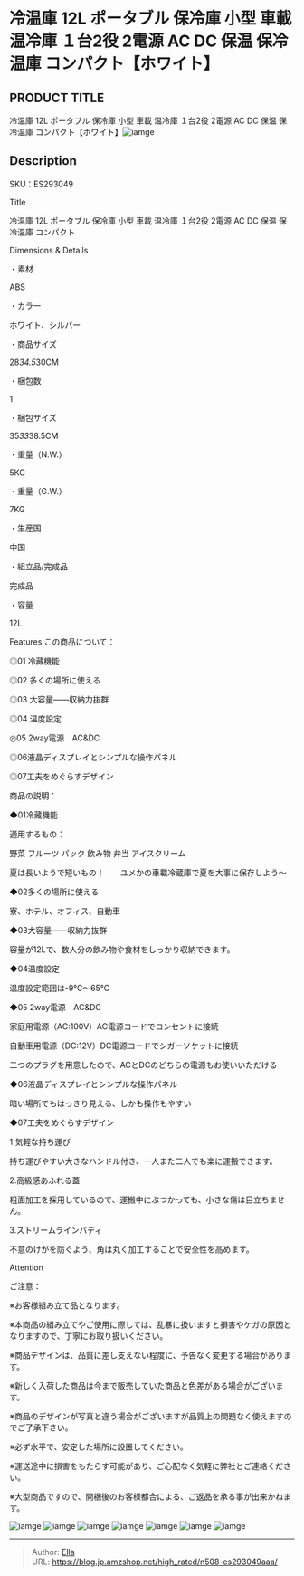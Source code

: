 # 冷温庫 12L ポータブル 保冷庫 小型 車載 温冷庫 １台2役 2電源 AC DC 保温 保冷温庫 コンパクト【ホワイト】


## PRODUCT TITLE 

冷温庫 12L ポータブル 保冷庫 小型 車載 温冷庫 １台2役 2電源 AC DC 保温 保冷温庫 コンパクト【ホワイト】![iamge](https://b2bfiles1.gigab2b.cn/image/wkseller/304/20220629_f2f590c5c1ae8d0e6a170d6231341885.jpg)

## Description

SKU：ES293049

Title

冷温庫 12L ポータブル 保冷庫 小型 車載 温冷庫 １台2役 2電源 AC DC 保温 保冷温庫 コンパクト

Dimensions &amp; Details



・素材

ABS

・カラー

ホワイト、シルバー

・商品サイズ

28*34.5*30CM

・梱包数

1

・梱包サイズ

35*33*38.5CM

・重量（N.W.）

5KG

・重量（G.W.）

7KG

・生産国

中国

・組立品/完成品

完成品

・容量

12L



Features
この商品について：

◎01 冷藏機能

◎02 多くの場所に使える

◎03 大容量――収納力抜群

◎04 温度設定

◎05 2way電源　AC&amp;DC

◎06液晶ディスプレイとシンプルな操作パネル

◎07工夫をめぐらすデザイン



商品の説明：

◆01冷藏機能

適用するもの：

野菜 フルーツ  パック  飲み物  弁当  アイスクリーム 



夏は長いようで短いもの！　　ユメかの車載冷蔵庫で夏を大事に保存しよう～



◆02多くの場所に使える

寮、ホテル、オフィス、自動車



◆03大容量――収納力抜群

容量が12Lで、数人分の飲み物や食材をしっかり収納できます。

◆04温度設定

温度設定範囲は-9℃〜65℃



◆05 2way電源　AC&amp;DC

家庭用電源（AC:100V）AC電源コードでコンセントに接続

自動車用電源（DC:12V）DC電源コードでシガーソケットに接続



二つのプラグを用意したので、ACとDCのどちらの電源もお使いいただける



◆06液晶ディスプレイとシンプルな操作パネル

暗い場所でもはっきり見える、しかも操作もやすい



◆07工夫をめぐらすデザイン

1.気軽な持ち運び

持ち運びやすい大きなハンドル付き、一人また二人でも楽に運搬できます。

2.高級感あふれる蓋

粗面加工を採用しているので、運搬中にぶつかっても、小さな傷は目立ちません。

3.ストリームラインバディ

不意のけがを防ぐよう、角は丸く加工することで安全性を高めます。







Attention



ご注意：

※お客様組み立て品となります。

※本商品の組み立てやご使用に際しては、乱暴に扱いますと損害やケガの原因となりますので、丁寧にお取り扱いください。

※商品デザインは、品質に差し支えない程度に、予告なく変更する場合があります。

※新しく入荷した商品は今まで販売していた商品と色差がある場合がございます。

※商品のデザインが写真と違う場合がございますが品質上の問題なく使えますのでご了承下さい。

※必ず水平で、安定した場所に設置してください。

※運送途中に損害をもたらす可能があり、ご心配なく気軽に弊社とご連絡ください。

※大型商品ですので、開梱後のお客様都合による、ご返品を承る事が出来かねます。









![iamge](https://b2bfiles1.gigab2b.cn/image/wkseller/304/20220629_aafdd273a755b43c756e2fe5e4db784b.jpg)
![iamge](https://b2bfiles1.gigab2b.cn/image/wkseller/304/20220629_55fa9b3b58e9ac729776d707c79df88a.jpg)
![iamge](https://b2bfiles1.gigab2b.cn/image/wkseller/304/20220629_04dd7924f17e666c5aa06970af3ca288.jpg)
![iamge](https://b2bfiles1.gigab2b.cn/image/wkseller/304/20220629_d1a86cea8a58bc67747affd310900e44.jpg)
![iamge](https://b2bfiles1.gigab2b.cn/image/wkseller/304/20220808_570843486bd97f5ae2ffb6c5939db50e.jpg)
![iamge](https://b2bfiles1.gigab2b.cn/image/wkseller/304/20230404_21ab3135189cbcaa7cbe96416c7d4e54.jpg)
![iamge](https://b2bfiles1.gigab2b.cn/image/wkseller/304/20220629_f09de8cb2d8deec1b2a19fb083c0ab40.jpg)


---

> Author: [Ella](https://blog.jp.amzshop.net/)  
> URL: https://blog.jp.amzshop.net/high_rated/n508-es293049aaa/  

